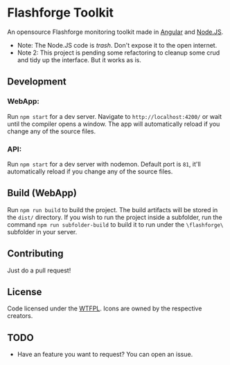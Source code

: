# Flashforge Toolkit

An opensource Flashforge monitoring toolkit made in [Angular](https://github.com/angular/angular-cli) and [Node.JS](https://nodejs.org).

- Note: The Node.JS code is *trash*. Don't expose it to the open internet.  
- Note 2: This project is pending some refactoring to cleanup some crud and tidy up the interface. But it works as is.

## Development
  
### WebApp:
Run `npm start` for a dev server. Navigate to `http://localhost:4200/` or wait until the compiler opens a window. The app will automatically reload if you change any of the source files.
  
### API:
Run `npm start` for a dev server with nodemon. Default port is `81`, it'll automatically reload if you change any of the source files.
  
## Build (WebApp)

Run `npm run build` to build the project. The build artifacts will be stored in the `dist/` directory. If you wish to run the project inside a subfolder, run the command `npm run subfolder-build` to build it to run under the `\flashforge\` subfolder in your server.

## Contributing

Just do a pull request!

## License

Code licensed under the [WTFPL](http://www.wtfpl.net/txt/copying/). Icons are owned by the respective creators.

## TODO

- Have an feature you want to request? You can open an issue.
